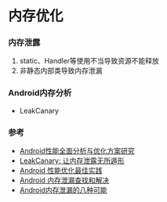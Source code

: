 # 内存优化

### 内存泄露

1. static、Handler等使用不当导致资源不能释放
2. 非静态内部类导致内存泄漏



### Android内存分析

* LeakCanary


### 参考
* [Android性能全面分析与优化方案研究](https://cloud.tencent.com/developer/article/1102235)
* [LeakCanary: 让内存泄露无所遁形](https://www.liaohuqiu.net/cn/posts/leak-canary/)
* [Android 性能优化最佳实践](https://mp.weixin.qq.com/s?__biz=MzIwMTAzMTMxMg==&mid=2649492955&idx=1&sn=fea32aad2214cd448b584b74a06f7934&chksm=8eec8624b99b0f321315e8bd73665cdee6467b5801a027b36548407b7fe4c844fd92bab6040b&scene=38#wechat_redirect)
* [Android 内存泄漏查找和解决 ](https://juejin.im/entry/589542ed2f301e0069054007)
* [Android内存泄漏的八种可能](https://www.jianshu.com/p/ac00e370f83d)